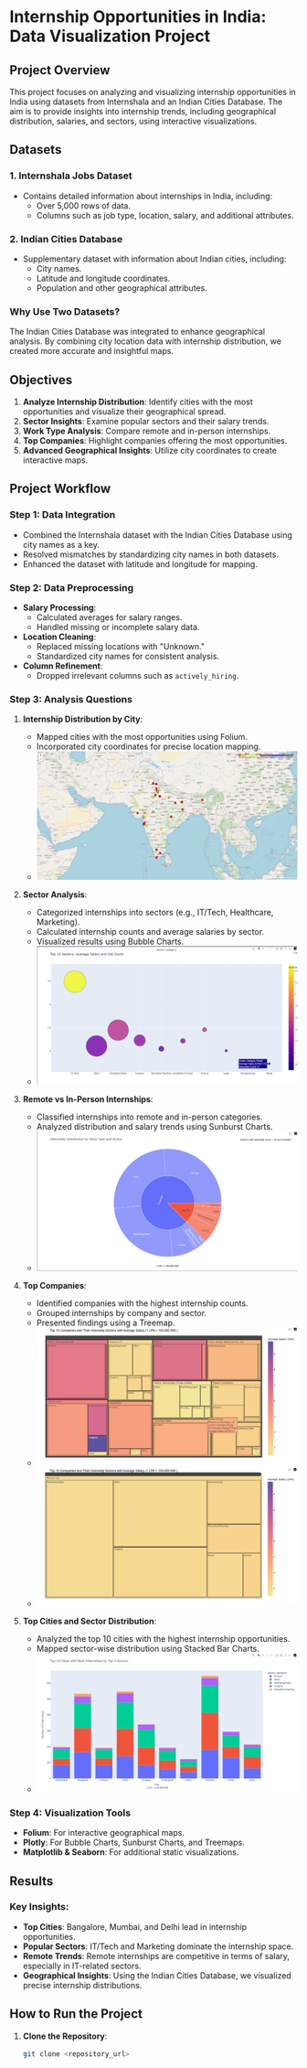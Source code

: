 # Internship Opportunities in India: Data Visualization Project

## Project Overview
This project focuses on analyzing and visualizing internship opportunities in India using datasets from Internshala and an Indian Cities Database. The aim is to provide insights into internship trends, including geographical distribution, salaries, and sectors, using interactive visualizations.

## Datasets
### 1. **Internshala Jobs Dataset**
- Contains detailed information about internships in India, including:
  - Over 5,000 rows of data.
  - Columns such as job type, location, salary, and additional attributes.

### 2. **Indian Cities Database**
- Supplementary dataset with information about Indian cities, including:
  - City names.
  - Latitude and longitude coordinates.
  - Population and other geographical attributes.

### Why Use Two Datasets?
The Indian Cities Database was integrated to enhance geographical analysis. By combining city location data with internship distribution, we created more accurate and insightful maps.

## Objectives
1. **Analyze Internship Distribution**: Identify cities with the most opportunities and visualize their geographical spread.
2. **Sector Insights**: Examine popular sectors and their salary trends.
3. **Work Type Analysis**: Compare remote and in-person internships.
4. **Top Companies**: Highlight companies offering the most opportunities.
5. **Advanced Geographical Insights**: Utilize city coordinates to create interactive maps.

## Project Workflow

### Step 1: Data Integration
- Combined the Internshala dataset with the Indian Cities Database using city names as a key.
- Resolved mismatches by standardizing city names in both datasets.
- Enhanced the dataset with latitude and longitude for mapping.

### Step 2: Data Preprocessing
- **Salary Processing**:
  - Calculated averages for salary ranges.
  - Handled missing or incomplete salary data.
- **Location Cleaning**:
  - Replaced missing locations with "Unknown."
  - Standardized city names for consistent analysis.
- **Column Refinement**:
  - Dropped irrelevant columns such as `actively_hiring`.

### Step 3: Analysis Questions
1. **Internship Distribution by City**:
   - Mapped cities with the most opportunities using Folium.
   - Incorporated city coordinates for precise location mapping.
   -  ![Ekran Görüntüsü](screenshots/Screenshot_1.png)

2. **Sector Analysis**:
   - Categorized internships into sectors (e.g., IT/Tech, Healthcare, Marketing).
   - Calculated internship counts and average salaries by sector.
   - Visualized results using Bubble Charts.
   -  ![Ekran Görüntüsü](screenshots/Screenshot_2.png)

3. **Remote vs In-Person Internships**:
   - Classified internships into remote and in-person categories.
   - Analyzed distribution and salary trends using Sunburst Charts.
   -  ![Ekran Görüntüsü](screenshots/Screenshot_3.png)

4. **Top Companies**:
   - Identified companies with the highest internship counts.
   - Grouped internships by company and sector.
   - Presented findings using a Treemap.
   -  ![Ekran Görüntüsü](screenshots/Screenshot_4.png)
   -  ![Ekran Görüntüsü](screenshots/Screenshot_5.png)

5. **Top Cities and Sector Distribution**:
   - Analyzed the top 10 cities with the highest internship opportunities.
   - Mapped sector-wise distribution using Stacked Bar Charts.
   -  ![Ekran Görüntüsü](screenshots/Screenshot_6.png)

### Step 4: Visualization Tools
- **Folium**: For interactive geographical maps.
- **Plotly**: For Bubble Charts, Sunburst Charts, and Treemaps.
- **Matplotlib & Seaborn**: For additional static visualizations.

## Results
### Key Insights:
- **Top Cities**: Bangalore, Mumbai, and Delhi lead in internship opportunities.
- **Popular Sectors**: IT/Tech and Marketing dominate the internship space.
- **Remote Trends**: Remote internships are competitive in terms of salary, especially in IT-related sectors.
- **Geographical Insights**: Using the Indian Cities Database, we visualized precise internship distributions.

## How to Run the Project
1. **Clone the Repository**:
   ```bash
   git clone <repository_url>
